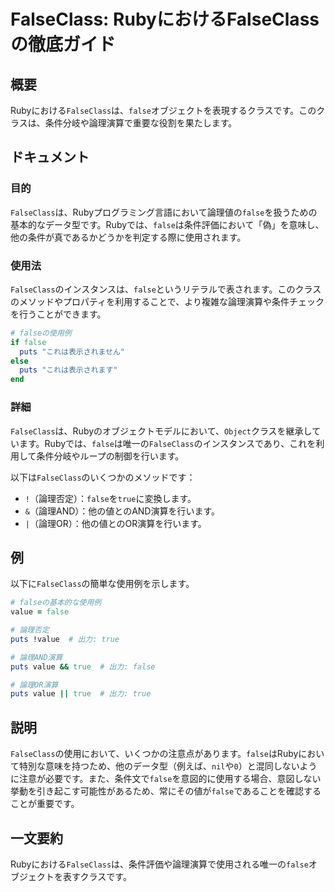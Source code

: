 <!--
Meta Description: # FalseClass: RubyにおけるFalseClassの徹底ガイド ## 概要 Rubyにおける`FalseClass`は、`false`オブジェクトを表現するクラスです。このクラスは、条件分岐や論理演算で重要な役割を果たします。 ## ドキュメント ### 目的 `FalseClass`...
Meta Keywords: false, falseclass, puts, true, value
-->

# FalseClass: RubyにおけるFalseClassの徹底ガイド

## 概要
Rubyにおける`FalseClass`は、`false`オブジェクトを表現するクラスです。このクラスは、条件分岐や論理演算で重要な役割を果たします。

## ドキュメント
### 目的
`FalseClass`は、Rubyプログラミング言語において論理値の`false`を扱うための基本的なデータ型です。Rubyでは、`false`は条件評価において「偽」を意味し、他の条件が真であるかどうかを判定する際に使用されます。

### 使用法
`FalseClass`のインスタンスは、`false`というリテラルで表されます。このクラスのメソッドやプロパティを利用することで、より複雑な論理演算や条件チェックを行うことができます。

```ruby
# falseの使用例
if false
  puts "これは表示されません"
else
  puts "これは表示されます"
end
```

### 詳細
`FalseClass`は、Rubyのオブジェクトモデルにおいて、`Object`クラスを継承しています。Rubyでは、`false`は唯一の`FalseClass`のインスタンスであり、これを利用して条件分岐やループの制御を行います。

以下は`FalseClass`のいくつかのメソッドです：
- `!`（論理否定）：`false`を`true`に変換します。
- `&`（論理AND）：他の値とのAND演算を行います。
- `|`（論理OR）：他の値とのOR演算を行います。

## 例
以下に`FalseClass`の簡単な使用例を示します。

```ruby
# falseの基本的な使用例
value = false

# 論理否定
puts !value  # 出力: true

# 論理AND演算
puts value && true  # 出力: false

# 論理OR演算
puts value || true  # 出力: true
```

## 説明
`FalseClass`の使用において、いくつかの注意点があります。`false`はRubyにおいて特別な意味を持つため、他のデータ型（例えば、`nil`や`0`）と混同しないように注意が必要です。また、条件文で`false`を意図的に使用する場合、意図しない挙動を引き起こす可能性があるため、常にその値が`false`であることを確認することが重要です。

## 一文要約
Rubyにおける`FalseClass`は、条件評価や論理演算で使用される唯一の`false`オブジェクトを表すクラスです。